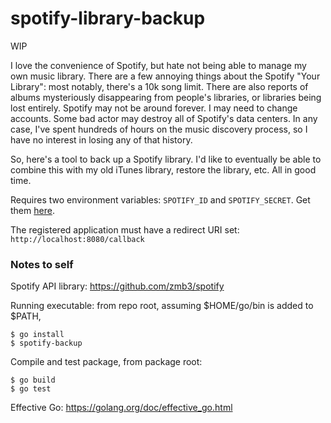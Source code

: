 # spotify-library-backup

WIP

I love the convenience of Spotify, but hate not being able to manage my own music library. There are a few annoying things about the Spotify "Your Library": most notably, there's a 10k song limit. There are also reports of albums mysteriously disappearing from people's libraries, or libraries being lost entirely. Spotify may not be around forever. I may need to change accounts. Some bad actor may destroy all of Spotify's data centers. In any case, I've spent hundreds of hours on the music discovery process, so I have no interest in losing any of that history.

So, here's a tool to back up a Spotify library. I'd like to eventually be able to combine this with my old iTunes library, restore the library, etc. All in good time.

Requires two environment variables: `SPOTIFY_ID` and `SPOTIFY_SECRET`. Get them [here](https://developer.spotify.com/dashboard/applications).

The registered application must have a redirect URI set: `http://localhost:8080/callback`

### Notes to self

Spotify API library: https://github.com/zmb3/spotify

Running executable: from repo root, assuming $HOME/go/bin is added to $PATH,
```
$ go install
$ spotify-backup
```

Compile and test package, from package root:
```
$ go build
$ go test
```

Effective Go: https://golang.org/doc/effective_go.html
